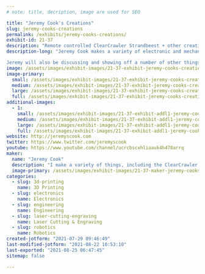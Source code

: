 ```yaml
---
# note: title, decription, image are used for SEO

title: "Jeremy Cook's Creations"
slug: jeremy-cooks-creations
permalink: /exhibits/jeremy-cooks-creations/
exhibit-id: 21-37
description: "Remote controlled ClearCrawler Strandbeest + other creations from Jeremy Cook"
description-long: "Jeremy Cook makes a variety of electronic and mechanical creations, including his ClearCrawler and ClearWalker miniature strandbeests, featured in a number of publications.

Jeremy will also be discussing and showing off a number of other things he&#039;s been working on, such as: PCB design and The Creativity Podcast."
image: /assets/images/exhibit-images/21-37-exhibit-jeremy-cooks-creations-cc-crop1-large.jpg
image-primary: 
  small: /assets/images/exhibit-images/21-37-exhibit-jeremy-cooks-creations-cc-crop1-small.jpg
  medium: /assets/images/exhibit-images/21-37-exhibit-jeremy-cooks-creations-cc-crop1-medium.jpg
  large: /assets/images/exhibit-images/21-37-exhibit-jeremy-cooks-creations-cc-crop1-large.jpg
  full: /assets/images/exhibit-images/21-37-exhibit-jeremy-cooks-creations-cc-crop1-full.jpg
additional-images: 
  - 1:
    small: /assets/images/exhibit-images/21-37-exhibit-addl1-jeremy-cooks-creations-gears-crop1-small.jpg
    medium: /assets/images/exhibit-images/21-37-exhibit-addl1-jeremy-cooks-creations-gears-crop1-medium.jpg
    large: /assets/images/exhibit-images/21-37-exhibit-addl1-jeremy-cooks-creations-gears-crop1-large.jpg
    full: /assets/images/exhibit-images/21-37-exhibit-addl1-jeremy-cooks-creations-gears-crop1-full.jpg
website: http://jeremyscook.com
twitter: https://www.twitter.com/jeremyscook
youtube: https://www.youtube.com/channel/ucrcbscxhliaauk4h478arrq
maker: 
  name: "Jeremy Cook"
  description: "I make a variety of things, including the ClearCrawler strandbeest-style walker"
  image-primary: /assets/images/exhibit-images/21-37-maker-jeremy-cooks-creations-logo-black1c-youtube-2-crop-stylized4-rounded-medium.png
categories: 
  - slug: 3d-printing
    name: 3D Printing
  - slug: electronics
    name: Electronics
  - slug: engineering
    name: Engineering
  - slug: laser-cutting-engraving
    name: Laser Cutting & Engraving
  - slug: robotics
    name: Robotics
created-jotform: "2021-07-29 09:46:49"
last-modified-jotform: "2021-08-22 10:53:10"
last-exported: "2021-08-25 06:47:45"
sitemap: false

---
```

